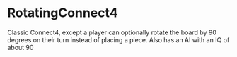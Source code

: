 # RotatingConnect4
Classic Connect4, except a player can optionally rotate the board by 90 degrees on their turn instead of placing a piece. Also has an AI with an IQ of about 90
